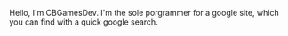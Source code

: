Hello, I'm CBGamesDev. I'm the sole porgrammer for a google site, which you can find with a quick google search. 


